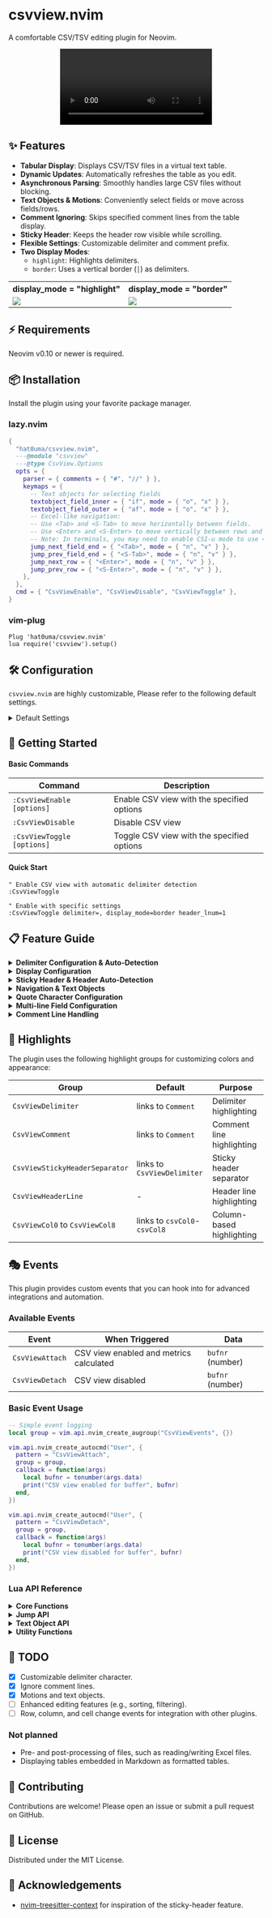 # csvview.nvim

A comfortable CSV/TSV editing plugin for Neovim.

<div align="center">
  <video controls src="https://github.com/user-attachments/assets/f529b978-9ae4-4413-b73a-f0fa431c900d"></video>
</div>

## ✨ Features

- **Tabular Display**: Displays CSV/TSV files in a virtual text table.
- **Dynamic Updates**: Automatically refreshes the table as you edit.
- **Asynchronous Parsing**: Smoothly handles large CSV files without blocking.
- **Text Objects & Motions**: Conveniently select fields or move across fields/rows.
- **Comment Ignoring**: Skips specified comment lines from the table display.
- **Sticky Header**: Keeps the header row visible while scrolling.
- **Flexible Settings**: Customizable delimiter and comment prefix.
- **Two Display Modes**:
  - `highlight`: Highlights delimiters.
  - `border`: Uses a vertical border (`│`) as delimiters.

<table>
  <tr>
    <th>display_mode = "highlight"</th>
    <th>display_mode = "border"</th>
  </tr>
    <td>
      <img src="https://github.com/user-attachments/assets/cb26e430-c3cb-407f-bb80-42c11ba7fa19" />
    </td>
    <td>
      <img src="https://github.com/user-attachments/assets/17e5fc01-9a58-4801-b2a6-3d23ca48e26f" />
    </td>
  </tr>
</table>

## ⚡ Requirements

Neovim v0.10 or newer is required.

## 📦 Installation

Install the plugin using your favorite package manager.

### lazy.nvim

```lua
{
  "hat0uma/csvview.nvim",
  ---@module "csvview"
  ---@type CsvView.Options
  opts = {
    parser = { comments = { "#", "//" } },
    keymaps = {
      -- Text objects for selecting fields
      textobject_field_inner = { "if", mode = { "o", "x" } },
      textobject_field_outer = { "af", mode = { "o", "x" } },
      -- Excel-like navigation:
      -- Use <Tab> and <S-Tab> to move horizontally between fields.
      -- Use <Enter> and <S-Enter> to move vertically between rows and place the cursor at the end of the field.
      -- Note: In terminals, you may need to enable CSI-u mode to use <S-Tab> and <S-Enter>.
      jump_next_field_end = { "<Tab>", mode = { "n", "v" } },
      jump_prev_field_end = { "<S-Tab>", mode = { "n", "v" } },
      jump_next_row = { "<Enter>", mode = { "n", "v" } },
      jump_prev_row = { "<S-Enter>", mode = { "n", "v" } },
    },
  },
  cmd = { "CsvViewEnable", "CsvViewDisable", "CsvViewToggle" },
}
```

### vim-plug

```vim
Plug 'hat0uma/csvview.nvim'
lua require('csvview').setup()
```

## 🛠️  Configuration

`csvview.nvim` are highly customizable, Please refer to the following default settings.

<details>

<summary>Default Settings</summary>

```lua
{
  parser = {
    --- The number of lines that the asynchronous parser processes per cycle.
    --- This setting is used to prevent monopolization of the main thread when displaying large files.
    --- If the UI freezes, try reducing this value.
    --- @type integer
    async_chunksize = 50,

    --- Specifies the delimiter character to separate columns.
    --- This can be configured in one of three ways:
    ---
    --- 1. As a single string for a fixed delimiter.
    ---    e.g., delimiter = ","
    ---
    --- 2. As a function that dynamically returns the delimiter.
    ---    e.g., delimiter = function(bufnr) return "\t" end
    ---
    --- 3. As a table for advanced configuration:
    ---    - `ft`: Maps filetypes to specific delimiters. This has the highest priority.
    ---    - `fallbacks`: An ordered list of delimiters to try for automatic detection
    ---      when no `ft` rule matches. The plugin will test them in sequence and use
    ---      the first one that highest scores based on the number of fields in each line.
    ---
    --- Note: Only fixed-length strings are supported as delimiters.
    --- Regular expressions (e.g., `\s+`) are not currently supported.
    --- @type CsvView.Options.Parser.Delimiter
    delimiter = {
      ft = {
        csv = ",",
        tsv = "\t",
      },
      fallbacks = {
        ",",
        "\t",
        ";",
        "|",
        ":",
        " ",
      },
    },

    --- The quote character
    --- If a field is enclosed in this character, it is treated as a single field and the delimiter in it will be ignored.
    --- e.g:
    ---  quote_char= "'"
    --- You can also specify it on the command line.
    --- e.g:
    --- :CsvViewEnable quote_char='
    --- @type string
    quote_char = '"',

    --- The comment prefix characters
    --- If the line starts with one of these characters, it is treated as a comment.
    --- Comment lines are not displayed in tabular format.
    --- You can also specify it on the command line.
    --- e.g:
    --- :CsvViewEnable comment=#
    --- @type string[]
    comments = {
      -- "#",
      -- "--",
      -- "//",
    },

    --- Maximum lookahead for multi-line fields
    --- This limits how many lines ahead the parser will look when trying to find 
    --- the closing quote of a multi-line field. Setting this too high may cause
    --- performance issues when editing files with unmatched quotes.
    --- @type integer
    max_lookahead = 50,
  },
  view = {
    --- minimum width of a column
    --- @type integer
    min_column_width = 5,

    --- spacing between columns
    --- @type integer
    spacing = 2,

    --- The display method of the delimiter
    --- "highlight" highlights the delimiter
    --- "border" displays the delimiter with `│`
    --- You can also specify it on the command line.
    --- e.g:
    --- :CsvViewEnable display_mode=border
    ---@type CsvView.Options.View.DisplayMode
    display_mode = "highlight",

    --- The line number of the header row
    --- Controls which line should be treated as the header for the CSV table.
    --- This affects both visual styling and the sticky header feature.
    ---
    --- Values:
    --- - `true`: Automatically detect the header line (default)
    --- - `integer`: Specific line number to use as header (1-based)
    --- - `false`: No header line, treat all lines as data rows
    ---
    --- When a header is defined, it will be:
    --- - Highlighted with the CsvViewHeaderLine highlight group
    --- - Used for the sticky header feature if enabled
    --- - Excluded from normal data processing in some contexts
    ---
    --- See also: `view.sticky_header`
    --- @type integer|false|true
    header_lnum = true,

    --- The sticky header feature settings
    --- If `view.header_lnum` is set, the header line is displayed at the top of the window.
    sticky_header = {
      --- Whether to enable the sticky header feature
      --- @type boolean
      enabled = true,

      --- The separator character for the sticky header window
      --- set `false` to disable the separator
      --- @type string|false
      separator = "─",
    },
  },

  --- Keymaps for csvview.
  --- These mappings are only active when csvview is enabled.
  --- You can assign key mappings to each action defined in `opts.actions`.
  --- For example:
  --- ```lua
  --- keymaps = {
  ---   -- Text objects for selecting fields
  ---   textobject_field_inner = { "if", mode = { "o", "x" } },
  ---   textobject_field_outer = { "af", mode = { "o", "x" } },
  ---
  ---   -- Excel-like navigation:
  ---   -- Use <Tab> and <S-Tab> to move horizontally between fields.
  ---   -- Use <Enter> and <S-Enter> to move vertically between rows.
  ---   -- Note: In terminals, you may need to enable CSI-u mode to use <S-Tab> and <S-Enter>.
  ---   jump_next_field_end = { "<Tab>", mode = { "n", "v" } },
  ---   jump_prev_field_end = { "<S-Tab>", mode = { "n", "v" } },
  ---   jump_next_row = { "<Enter>", mode = { "n", "v" } },
  ---   jump_prev_row = { "<S-Enter>", mode = { "n", "v" } },
  ---
  ---   -- Custom key mapping example:
  ---   { "<leader>h", function() print("hello") end, mode = "n" },
  --- }
  --- ```
  --- @type CsvView.Options.Keymaps
  keymaps = {},

  --- Actions for keymaps.
  ---@type CsvView.Options.Actions
  actions = {
    -- See lua/csvview/config.lua
  },
}
```

</details>

## 🎯 Getting Started

#### Basic Commands

| Command                    | Description                                      |
|----------------------------|--------------------------------------------------|
| `:CsvViewEnable [options]` | Enable CSV view with the specified options      |
| `:CsvViewDisable`          | Disable CSV view                                 |
| `:CsvViewToggle [options]` | Toggle CSV view with the specified options      |

#### Quick Start

```vim
" Enable CSV view with automatic delimiter detection
:CsvViewToggle

" Enable with specific settings
:CsvViewToggle delimiter=, display_mode=border header_lnum=1
```

## 📋 Feature Guide

<details>
<summary><strong>Delimiter Configuration & Auto-Detection</strong></summary>

csvview.nvim provides flexible delimiter handling with intelligent auto-detection capabilities.

#### Auto-Detection (Recommended)

The plugin automatically detects the most appropriate delimiter by analyzing your file content:

```lua
-- Default configuration with auto-detection
{
  parser = {
    delimiter = {
      ft = {
        csv = ",",        -- Always use comma for .csv files
        tsv = "\t",       -- Always use tab for .tsv files
      },
      fallbacks = {       -- Try these delimiters in order for other files
        ",",              -- Comma (most common)
        "\t",             -- Tab
        ";",              -- Semicolon
        "|",              -- Pipe
        ":",              -- Colon
        " ",              -- Space
      },
    },
  },
}
```

**How auto-detection works:**

1. If the file type matches `ft` rules (e.g., `.csv` → comma), use that delimiter
2. Otherwise, test each delimiter in `fallbacks` order
3. Score each delimiter based on field consistency across lines
4. Select the delimiter with the highest score

#### Manual Delimiter Configuration

**Fixed delimiter for all files:**

```lua
{
  parser = {
    delimiter = ",",  -- Always use comma
  },
}
```

**Dynamic delimiter with function:**

```lua
{
  parser = {
    delimiter = function(bufnr)
      local filename = vim.api.nvim_buf_get_name(bufnr)
      if filename:match("%.tsv$") then
        return "\t"
      end
      return ","
    end,
  },
}
```

> [!NOTE]
> Multi-character delimiters are supported (e.g., `||`, `::`, `<>`), but regular expression patterns are not supported (e.g., `\s+`).

#### Command-line Delimiter Options

```vim
" For unknown file formats, let auto-detection work
:CsvViewEnable

" Specific delimiters
:CsvViewEnable delimiter=,
:CsvViewEnable delimiter=\t

" Special characters (use escape sequences)
:CsvViewEnable delimiter=\   " Space
:CsvViewEnable delimiter=\t  " Tab
```

</details>

<details>
<summary><strong>Display Configuration</strong></summary>

#### Display Modes

**Highlight Mode (Default)**

Highlights delimiter characters in place:

```lua
{
  view = {
    display_mode = "highlight",
  },
}
```

**Border Mode**

Replaces delimiters with vertical borders (`│`):

```lua
{
  view = {
    display_mode = "border",
  },
}
```

**Toggle display modes:**

```vim
:CsvViewEnable display_mode=highlight
:CsvViewEnable display_mode=border
```

#### Column Layout

```lua
{
  view = {
    min_column_width = 5,  -- Minimum width for each column
    spacing = 2,           -- Space between columns
  },
}
```

</details>

<details>
<summary><strong>Sticky Header & Header Auto-Detection</strong></summary>

Keep header rows visible while scrolling through large CSV files.

#### Header Auto-Detection (Recommended)

The plugin automatically detects header rows by analyzing file content:

```lua
-- Default configuration with auto-detection
{
  view = {
    header_lnum = true,  -- Auto-detect header (default)
    sticky_header = {
      enabled = true,
      separator = "─",  -- Separator line character
    },
  },
}
```

**How header auto-detection works:**

1. Find the first non-comment line as header candidate
2. Analyze each column independently using two heuristics:
   - **Type Mismatch**: If the first row contains text while data rows are numeric, it's likely a header
   - **Length Deviation**: If the first row's text length differs significantly from data rows, it's likely a header
3. Combine evidence from all columns to make the final decision

#### Manual Header Configuration

**Fixed header line:**

```lua
{
  view = {
    header_lnum = 1,  -- Use line 1 as header
    -- header_lnum = 3,  -- Use line 3 as header
  },
}
```

**Disable header:**

```lua
{
  view = {
    header_lnum = false,  -- No header line
  },
}
```

#### Command-line usage

```vim
:CsvViewEnable header_lnum=auto  " Auto-detect header (default)
:CsvViewEnable header_lnum=1     " First line as header
:CsvViewEnable header_lnum=none  " No header line
```

#### Customize Separator

```lua
{
  view = {
    sticky_header = {
      separator = "═",     -- Double line
      -- separator = false, -- No separator
    },
  },
}
```

</details>

<details>
<summary><strong>Navigation & Text Objects</strong></summary>

#### Excel-like Navigation

Navigate between fields and rows with familiar keyboard shortcuts:

```lua
{
  keymaps = {
    -- Horizontal navigation
    jump_next_field_end = { "<Tab>", mode = { "n", "v" } },
    jump_prev_field_end = { "<S-Tab>", mode = { "n", "v" } },
    
    -- Vertical navigation  
    jump_next_row = { "<Enter>", mode = { "n", "v" } },
    jump_prev_row = { "<S-Enter>", mode = { "n", "v" } },
  },
}
```

#### Text Objects for Field Selection

```lua
{
  keymaps = {
    -- Select field content (inner)
    textobject_field_inner = { "if", mode = { "o", "x" } },
    
    -- Select field including delimiter (outer)  
    textobject_field_outer = { "af", mode = { "o", "x" } },
  },
}
```

**Usage examples:**

- `vif` - Select current field content
- `vaf` - Select current field including delimiter
- `dif` - Delete field content
- `caf` - Change entire field

#### Custom Navigation

```lua
-- Jump to specific field position
require("csvview.jump").field(0, {
  pos = { 2, 3 },      -- Row 2, Column 3
  mode = "absolute",
  anchor = "start",    -- Place cursor at field start
})
```

</details>

<details>
<summary><strong>Quote Character Configuration</strong></summary>

Handle quoted fields that contain delimiters or special characters.

#### Basic Quote Configuration

```lua
{
  parser = {
    quote_char = '"',   -- Standard double quotes (default)
    -- quote_char = "'", -- Single quotes
  },
}
```

#### How Quoted Fields Work

When a field is enclosed in quote characters, the delimiter inside is ignored:

```csv
name,description,value
John,"Smith, Jr.",100
Jane,"O'Connor ""Jane""",200
```

In this example:

- `"Smith, Jr."` contains a comma but is treated as one field
- `"O'Connor ""Jane"""` contains escaped quotes within the field

#### Command-line Usage

```vim
" Use double quotes (default)
:CsvViewEnable quote_char="

" Use single quotes
:CsvViewEnable quote_char='

" Disable quote handling (not recommended)
:CsvViewEnable quote_char=
```

#### Multi-line Field Support

Quoted fields can span multiple lines:

```csv
id,description
1,"This is a long
description that spans
multiple lines"
2,"Another field"
```

Configure the parser for multi-line fields:

```lua
{
  parser = {
    max_lookahead = 50,  -- Maximum lines to search for closing quotes
  },
}
```

</details>

<details>
<summary><strong>Multi-line Field Configuration</strong></summary>

Handle CSV fields that span multiple lines when properly quoted.

#### Basic Configuration

```lua
{
  parser = {
    max_lookahead = 50,  -- Maximum lines to search for closing quotes
  },
}
```

#### How Multi-line Fields Work

When a field starts with a quote character but doesn't end on the same line, the parser will search ahead for the closing quote:

```csv
id,description,notes
1,"This field contains
multiple lines of text
with embedded newlines",Short note
2,"Another multi-line field
that spans several lines",Another note
```

**Adjust `max_lookahead` based on your data:**

- Increase for files with long multi-line fields (e.g., `max_lookahead = 200`)
- Decrease for simple CSV files to improve performance (e.g., `max_lookahead = 10`)

</details>

<details>
<summary><strong>Comment Line Handling</strong></summary>

Skip comment lines from the table display to focus on data rows.

#### Basic Comment Configuration

```lua
{
  parser = {
    comments = { "#", "//", "--" },  -- Lines starting with these are ignored
  },
}
```

#### Comment Examples

```csv
# This is a comment line
// Another comment style
-- SQL-style comment
name,age,city
John,25,NYC
# Comments can appear anywhere
Jane,30,LA
```

Only the data rows (`name,age,city`, `John,25,NYC`, `Jane,30,LA`) will be displayed in the table format.

#### Command-line Usage

```vim
" Enable hash comments
:CsvViewEnable comment=#

" Enable C++ style comments  
:CsvViewEnable comment=//

" Enable SQL style comments
:CsvViewEnable comment=--

" Multiple comment types (requires Lua configuration)
```

#### Advanced Comment Configuration

```lua
{
  parser = {
    comments = {
      "#",        -- Shell/Python style
      "//",       -- C++ style  
      "--",       -- SQL style
      ";;",       -- Custom comment prefix
    },
  },
}
```

#### Use Cases

- **Data files with metadata**: Skip header comments explaining the data format
- **Generated CSV files**: Ignore generator information or timestamps  
- **Configuration files**: Skip documentation lines in CSV-like config files
- **Log analysis**: Focus on data rows while ignoring log headers

</details>

## 🌈 Highlights

The plugin uses the following highlight groups for customizing colors and appearance:

| Group                            | Default                    | Purpose                          |
|----------------------------------|----------------------------|----------------------------------|
| `CsvViewDelimiter`               | links to `Comment`         | Delimiter highlighting           |
| `CsvViewComment`                 | links to `Comment`         | Comment line highlighting        |
| `CsvViewStickyHeaderSeparator`   | links to `CsvViewDelimiter`| Sticky header separator          |
| `CsvViewHeaderLine`              | -                          | Header line highlighting         |
| `CsvViewCol0` to `CsvViewCol8`   | links to `csvCol0`-`csvCol8`| Column-based highlighting       |

## 🎭 Events

This plugin provides custom events that you can hook into for advanced integrations and automation.

### Available Events

| Event            | When Triggered                              | Data              |
|------------------|---------------------------------------------|-------------------|
| `CsvViewAttach`  | CSV view enabled and metrics calculated     | `bufnr` (number)  |
| `CsvViewDetach`  | CSV view disabled                           | `bufnr` (number)  |

### Basic Event Usage

```lua
-- Simple event logging
local group = vim.api.nvim_create_augroup("CsvViewEvents", {})

vim.api.nvim_create_autocmd("User", {
  pattern = "CsvViewAttach",
  group = group,
  callback = function(args)
    local bufnr = tonumber(args.data)
    print("CSV view enabled for buffer", bufnr)
  end,
})

vim.api.nvim_create_autocmd("User", {
  pattern = "CsvViewDetach", 
  group = group,
  callback = function(args)
    local bufnr = tonumber(args.data)
    print("CSV view disabled for buffer", bufnr)
  end,
})
```

### Lua API Reference

<details>
<summary><strong>Core Functions</strong></summary>

```lua
local csvview = require('csvview')

-- Buffer management
csvview.enable(bufnr?, opts?)    -- Enable for specific buffer
csvview.disable(bufnr?)          -- Disable for specific buffer
csvview.toggle(bufnr?, opts?)    -- Toggle with options
csvview.is_enabled(bufnr?)       -- Check status
```

</details>

<details>
<summary><strong>Jump API</strong></summary>

```lua
local jump = require("csvview.jump")

-- Precise field navigation
jump.field(bufnr, {
  pos = { row, col },           -- Target position (1-based)
  mode = "absolute",            -- "absolute" or "relative" 
  anchor = "start",             -- "start" or "end"
  col_wrap = true,              -- Wrap at row boundaries
})

-- Convenience functions
jump.next_field_start(bufnr?)   -- Like 'w' motion
jump.prev_field_start(bufnr?)   -- Like 'b' motion  
jump.next_field_end(bufnr?)     -- Like 'e' motion
jump.prev_field_end(bufnr?)     -- Like 'ge' motion
```

</details>

<details>
<summary><strong>Text Object API</strong></summary>

```lua
local textobj = require("csvview.textobject")

-- Select current field
textobj.field(bufnr, {
  include_delimiter = false,    -- Include surrounding delimiter
})
```

</details>

<details>
<summary><strong>Utility Functions</strong></summary>

```lua
local util = require("csvview.util")

-- Get detailed cursor information
local info = util.get_cursor(bufnr)
-- Returns:
-- {
--   kind = "field" | "comment" | "empty_line",
--   pos = { row, col },        -- 1-based CSV coordinates
--   anchor = "start" | "end" | "inside" | "delimiter",
--   text = "field content"
-- }
```

</details>

## 📝 TODO

- [x] Customizable delimiter character.
- [x] Ignore comment lines.
- [x] Motions and text objects.
- [ ] Enhanced editing features (e.g., sorting, filtering).
- [ ] Row, column, and cell change events for integration with other plugins.

### Not planned

- Pre- and post-processing of files, such as reading/writing Excel files.
- Displaying tables embedded in Markdown as formatted tables.

## 🤝 Contributing

Contributions are welcome! Please open an issue or submit a pull request on GitHub.

## 📄 License

Distributed under the MIT License.

## 👏 Acknowledgements

- [nvim-treesitter-context](https://github.com/nvim-treesitter/nvim-treesitter-context) for inspiration of the sticky-header feature.
